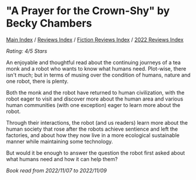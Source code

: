 # "A Prayer for the Crown-Shy" by Becky Chambers

[Main Index](../../../README.md) / [Reviews Index](../../README.md) / [Fiction Reviews Index](../README.md) / [2022 Reviews Index](README.md)

*Rating: 4/5 Stars*

An enjoyable and thoughtful read about the continuing journeys of a tea monk and a robot who wants to know what humans need. Plot-wise, there isn't much; but in terms of musing over the condition of humans, nature and one robot, there is plenty.

Both the monk and the robot have returned to human civilization, with the robot eager to visit and discover more about the human area and various human communities (with one exception) eager to learn more about the robot.

Through their interactions, the robot (and us readers) learn more about the human society that rose after the robots achieve sentience and left the factories, and about how they now live in a more ecological sustainable manner while maintaining some technology.

But would it be enough to answer the question the robot first asked about what humans need and how it can help them? 

*Book read from 2022/11/07 to 2022/11/09*

